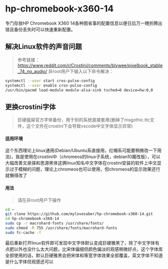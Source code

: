 # hp-chromebook-x360-14
专门存放HP Chromebook X360 14各种图省事的配置信息以便日后万一瞎折腾出错且备份丢失时可以快速重新配置。

## 解决Linux软件的声音问题
>参考链接：https://www.reddit.com/r/Crostini/comments/blywee/pixelbook_stable_74_no_audio/
非root用户下输入以下命令解决：
```bash
systemctl --user start cros-pulse-config
systemctl --user enable cros-pulse-config
/usr/bin/pacmd load-module module-alsa-sink tsched=0 device=hw:0,0
```

## 更换crostini字体
>巨硬瘟屎官方字体备份，用于别的系统直接套用(删掉了msgothic.ttc文件，这个文件在crostini下会导致vscode中文字体显示异常)

#### 适用环境

这个东西理论上linux通用(Debian/Ubuntu系直接用，红帽系可能要稍微改一下用法)，我是使用在crostini中（chromeos的linux子系统，debian10魔改版），可以大幅改善文泉驿和思源黑体这俩linux知名中文字体在crostini安装的软件上中文显示过于模糊的问题，理论上chromeos也可以使用，但chromeos的显示效果还行就懒得改了

#### 用法
>请在非root用户下操作

```bash
cd ~
git clone https://github.com/mylovesaber/hp-chromebook-x360-14.git
cd hp-chromebook-x360-14
sudo cp -r macrohard-fonts /usr/share/fonts/
sudo chmod -R 755 /usr/share/fonts/macrohard-fonts
sudo fc-cache -f
```
最后重新打开linux软件即可发现中文字体默认变成巨硬雅黑了，除了中文字体有点肥以外也没什么太大问题，比宋体偏细但颜色偏淡的观感稍微好点，这个字体库全部使用的话，默认巨硬雅黑会把宋体和等宽字体效果全部覆盖，英文字体不知道是什么字体但观感还可以
